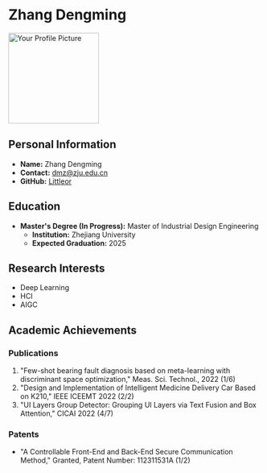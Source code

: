 # Zhang Dengming

<div style={{float: "right", marginLeft: 20}}><img src="https://cdn.littleor.cn/assert/202310052147194.JPG" alt="Your Profile Picture" width="180"/></div>


## Personal Information

- **Name:** Zhang Dengming
- **Contact:** dmz@zju.edu.cn
- **GitHub:** [Littleor](https://github.com/Littleor)

## Education

- **Master's Degree (In Progress):** Master of Industrial Design Engineering
  - **Institution:** Zhejiang University
  - **Expected Graduation:** 2025

## Research Interests

- Deep Learning
- HCI
- AIGC

## Academic Achievements

### Publications

  1. "Few-shot bearing fault diagnosis based on meta-learning with discriminant space optimization," Meas. Sci. Technol., 2022 (1/6)
  2. "Design and Implementation of Intelligent Medicine Delivery Car Based on K210," IEEE ICEEMT 2022 (2/2)
  3. "UI Layers Group Detector: Grouping UI Layers via Text Fusion and Box Attention," CICAI 2022 (4/7)

### Patents
  - "A Controllable Front-End and Back-End Secure Communication Method," Granted, Patent Number: 112311531A (1/2) 

